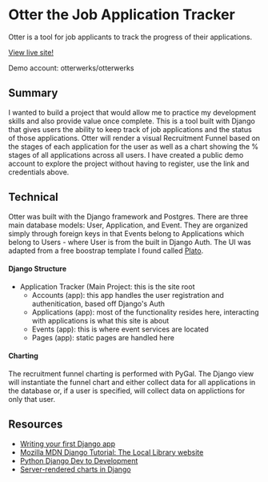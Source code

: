 # Otter the Job Application Tracker
Otter is a tool for job applicants to track the progress of their applications.

<a href="https://otterwerks-application-tracker.herokuapp.com">View live site!</a> 

Demo account: otterwerks/otterwerks

## Summary
I wanted to build a project that would allow me to practice my development skills and also provide value once complete. This is a tool built with Django that gives users the ability to keep track of job applications and the status of those applications. Otter will render a visual Recruitment Funnel based on the stages of each application for the user as well as a chart showing the % stages of all applications across all users. I have created a public demo account to explore the project without having to register, use the link and credentials above.

## Technical
Otter was built with the Django framework and Postgres. There are three main database models: User, Application, and Event. They are organized simply through foreign keys in that Events belong to Applications which belong to Users - where User is from the built in Django Auth. The UI was adapted from a free boostrap template I found called <a href="https://bootstrapmade.com/plato-responsive-bootstrap-website-template/">Plato</a>.

#### Django Structure
- Application Tracker (Main Project: this is the site root
  - Accounts (app): this app handles the user registration and authenitication, based off Django's Auth
  - Applications (app): most of the functionality resides here, interacting with applications is what this site is about
  - Events (app): this is where event services are located
  - Pages (app): static pages are handled here
  
#### Charting
The recruitment funnel charting is performed with PyGal. The Django view will instantiate the funnel chart and either collect data for all applications in the database or, if a user is specified, will collect data on applictions for only that user.

## Resources
- <a href="https://docs.djangoproject.com/en/2.2/intro/tutorial01/#">Writing your first Django app</a>
- <a href="https://developer.mozilla.org/en-US/docs/Learn/Server-side/Django/Tutorial_local_library_website">Mozilla MDN Django Tutorial: The Local Library website</a>
- <a href="https://www.udemy.com/python-django-dev-to-deployment/">Python Django Dev to Development</a>
- <a href="https://hackernoon.com/server-rendered-charts-in-django-2604f903389d">Server-rendered charts in Django</a>
